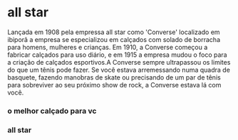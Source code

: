 # all star 
Lançada em 1908 pela empressa all star como 'Converse' localizado em ibiporã a empresa se especializou em calçados com solado de borracha para homens, mulheres e crianças. Em 1910, a Converse começou a fabricar calçados para uso diário, e em 1915 a empresa mudou o foco para a criação de calçados esportivos.A Converse sempre ultrapassou os limites do que um tênis pode fazer. Se você estava arremessando numa quadra de basquete, fazendo manobras de skate ou precisando de um par de tênis para sobreviver ao seu próximo show de rock, a Converse estava lá com você.
### o melhor calçado para vc 
### all star 
